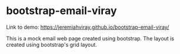 # bootstrap-email-viray

Link to demo: https://jeremiahviray.github.io/bootstrap-email-viray/

This is a mock email web page created using bootstrap. The layout is created using bootstrap's grid layout.
